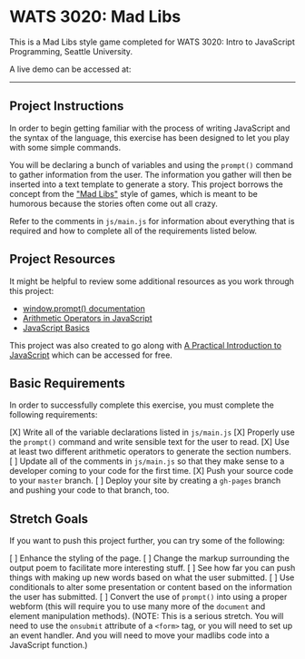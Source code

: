# WATS 3020: Mad Libs

This is a Mad Libs style game completed for WATS 3020: Intro to JavaScript Programming, Seattle University.

A live demo can be accessed at:

---

## Project Instructions

In order to begin getting familiar with the process of writing JavaScript and
the syntax of the language, this exercise has been designed to let you play
with some simple commands.

You will be declaring a bunch of variables and using the `prompt()` command to
gather information from the user. The information you gather will then be
inserted into a text template to generate a story. This project borrows the
concept from the ["Mad Libs"](https://en.wikipedia.org/wiki/Mad_Libs) style of
games, which is meant to be humorous because the stories often come out all
crazy.

Refer to the comments in `js/main.js` for information about everything that is
required and how to complete all of the requirements listed below.

## Project Resources

It might be helpful to review some additional resources as you work through
this project:

* [window.prompt() documentation](https://developer.mozilla.org/en-US/docs/Web/API/Window/prompt)
* [Arithmetic Operators in JavaScript](https://developer.mozilla.org/en-US/docs/Web/JavaScript/Reference/Operators/Arithmetic_Operators)
* [JavaScript Basics](https://developer.mozilla.org/en-US/docs/Learn/Getting_started_with_the_web/JavaScript_basics)

This project was also created to go along with [A Practical Introduction to JavaScript](https://www.gitbook.com/book/shawnr/practical-introduction-to-javascript/details)
which can be accessed for free.

## Basic Requirements

In order to successfully complete this exercise, you must complete the following
requirements:

[X] Write all of the variable declarations listed in `js/main.js`
[X] Properly use the `prompt()` command and write sensible text for the user to read.
[X] Use at least two different arithmetic operators to generate the section numbers.
[ ] Update all of the comments in `js/main.js` so that they make sense to a developer coming to your code for the first time.
[X] Push your source code to your `master` branch.
[ ] Deploy your site by creating a `gh-pages` branch and pushing your code to that branch, too.

## Stretch Goals

If you want to push this project further, you can try some of the following:

[ ] Enhance the styling of the page.
[ ] Change the markup surrounding the output poem to facilitate more interesting stuff.
[ ] See how far you can push things with making up new words based on what the user submitted.
[ ] Use conditionals to alter some presentation or content based on the information the user has submitted.
[ ] Convert the use of `prompt()` into using a proper webform (this will require you to use many more of the `document` and element manipulation methods). (NOTE: This is a serious stretch. You will need to use the `onsubmit` attribute of a `<form>` tag, or you will need to set up an event handler. And you will need to move your madlibs code into a JavaScript function.)
